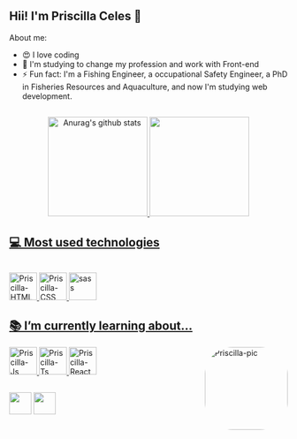 ## Hii! I'm Priscilla Celes 👋

About me:
- 😍 I love coding
- 📑 I'm studying to change my profession and work with  Front-end
- ⚡ Fun fact: I'm a Fishing Engineer, a  occupational Safety Engineer, a PhD in Fisheries Resources and Aquaculture, and now I'm studying web development.

##

<div align="center">
  <a href="https://github.com/PriscillaCeles">
    <img height="180em" src="https://github-readme-stats.vercel.app/api?username=PriscillaCeles&show_icons=true&include_all_commits=true&theme=radical&hide_border=true" alt="Anurag's github stats"/>
    <img height="180em"  src="https://github-readme-stats.vercel.app/api/top-langs/?username=PriscillaCeles&layout=compact&theme=radical&hide_border=true" />
    </div>
  
  ## 💻 Most used technologies 
  
 <div style="display: inline_block"><br>
  <img align="bottom" alt="Priscilla-HTML" height="50" width="auto" src="https://img.icons8.com/dusk/344/html-5.png">
  <img align="bottom" alt="Priscilla-CSS" height="50" width="auto" src="https://img.icons8.com/dusk/344/css3.png">
  <img aling="bottom" alt="sass" height="50" width="auto" src="https://cdn.jsdelivr.net/gh/devicons/devicon/icons/sass/sass-original.svg"></img>
 </div>
  
  ## 📚 I’m currently learning about...
  
 <div>
  <img align="bottom" alt="Priscilla-Js" height="50" width="auto" src="https://img.icons8.com/color/344/javascript--v1.png">
  <img align="bottom" alt="Priscilla-Ts" height="50" width="auto" src="https://img.icons8.com/color/344/typescript.png">
  <img align="bottom" alt="Priscilla-React" height="50" width="auto" src="https://cdn.jsdelivr.net/gh/devicons/devicon/icons/react/react-original-wordmark.svg">
  
    
  <img align="right" alt="Priscilla-pic" height="150" style="border-radius:50px;" src="https://media.discordapp.net/attachments/950529188283183114/974701368621281331/download20220505125246.png">
</div>
  
  ##
   <div>
   <a href="https://www.linkedin.com/in/priscilla-celes-lima-977a10235/" target="_blank"><img height="40" width="auto" src="https://img.icons8.com/office/344/linkedin.png" target="_blank"></a>
   <a href = "mailto:pri.c.maciel@hotmail.com"><img height="40" width="auto" src="https://img.icons8.com/dusk/344/ms-outlook.png" target="_blank"></a>
 </div>
  
  

